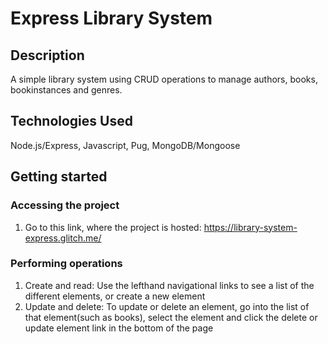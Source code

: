 # Express Library System
## Description
A simple library system using CRUD operations to manage authors, books, bookinstances and genres. 

## Technologies Used
Node.js/Express, Javascript, Pug, MongoDB/Mongoose

## Getting started
### Accessing the project
1. Go to this link, where the project is hosted: https://library-system-express.glitch.me/ 

### Performing operations
1. Create and read: Use the lefthand navigational links to see a list of the different elements, or create a new element
2. Update and delete: To update or delete an element, go into the list of that element(such as books), select the element and click the delete or update element link in the bottom of the page


